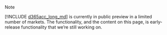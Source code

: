 ﻿> [!NOTE]
> [!INCLUDE [d365acc_long_md](d365acc_long_md.md)] is currently in public preview in a limited number of markets. The functionality, and the content on this page, is early-release functionality that we’re still working on.
